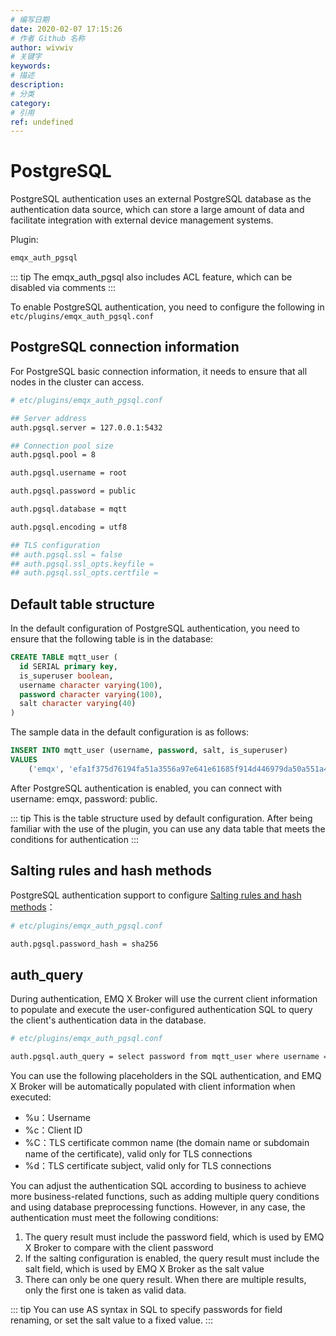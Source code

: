 ```yaml
---
# 编写日期
date: 2020-02-07 17:15:26
# 作者 Github 名称
author: wivwiv
# 关键字
keywords:
# 描述
description:
# 分类
category: 
# 引用
ref: undefined
---
```


# PostgreSQL

PostgreSQL authentication uses an external PostgreSQL database as the authentication data source, which can store a large amount of data and facilitate integration with external device management systems.

Plugin:

```bash
emqx_auth_pgsql
```

::: tip 
The emqx_auth_pgsql also includes ACL feature, which can be disabled via comments
:::



To enable PostgreSQL authentication, you need to configure the following in `etc/plugins/emqx_auth_pgsql.conf` 

## PostgreSQL connection information

For PostgreSQL basic connection information, it needs to ensure that all nodes in the cluster can access.

```bash
# etc/plugins/emqx_auth_pgsql.conf

## Server address
auth.pgsql.server = 127.0.0.1:5432

## Connection pool size
auth.pgsql.pool = 8

auth.pgsql.username = root

auth.pgsql.password = public

auth.pgsql.database = mqtt

auth.pgsql.encoding = utf8

## TLS configuration
## auth.pgsql.ssl = false
## auth.pgsql.ssl_opts.keyfile =
## auth.pgsql.ssl_opts.certfile =
```



## Default table structure

In the default configuration of PostgreSQL authentication, you need to ensure that the following table is in the database:

```sql
CREATE TABLE mqtt_user (
  id SERIAL primary key,
  is_superuser boolean,
  username character varying(100),
  password character varying(100),
  salt character varying(40)
)
```



The sample data in the default configuration is as follows:

```sql
INSERT INTO mqtt_user (username, password, salt, is_superuser)
VALUES
	('emqx', 'efa1f375d76194fa51a3556a97e641e61685f914d446979da50a551a4333ffd7', NULL, false);
```

After PostgreSQL authentication is enabled, you can connect with username: emqx, password: public.



::: tip 
This is the table structure used by default configuration. After being familiar with the use of the plugin, you can use any data table that meets the conditions for authentication
:::



## Salting rules and hash methods

PostgreSQL authentication support to configure [Salting rules and hash methods](./auth.md#password-salting-rules-and-hash-methods)：

```bash
# etc/plugins/emqx_auth_pgsql.conf

auth.pgsql.password_hash = sha256
```



## auth_query

During authentication, EMQ X Broker will use the current client information to populate and execute the user-configured authentication SQL to query the client's authentication data in the database.

```bash
# etc/plugins/emqx_auth_pgsql.conf

auth.pgsql.auth_query = select password from mqtt_user where username = '%u' limit 1
```



You can use the following placeholders in the SQL authentication, and EMQ X Broker will be automatically populated with client information when executed:

- %u：Username
- %c：Client ID
- %C：TLS certificate common name (the domain name or subdomain name of the certificate), valid only for TLS connections
- %d：TLS certificate subject, valid only for TLS connections



You can adjust the authentication SQL according to business to achieve more business-related functions, such as adding multiple query conditions and using database preprocessing functions. However, in any case, the authentication  must meet the following conditions:

1. The query result must include the password field, which is used by EMQ X Broker to compare with the client password
2. If the salting configuration is enabled, the query result must include the salt field, which is used by EMQ X Broker as the salt value
3. There can only be one query result. When there are multiple results, only the first one is taken as valid data.

::: tip 
You can use AS syntax in SQL to specify passwords for field renaming, or set the salt value to a fixed value.
:::


